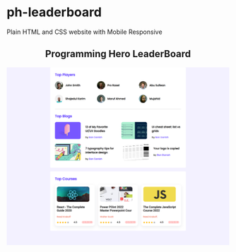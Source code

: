 # ph-leaderboard
Plain HTML and CSS website with Mobile Responsive 
<h2 align="center">Programming Hero LeaderBoard</h2>


<img src="https://github.com/the-mihir/ph-leaderboard/blob/main/shot.png">
